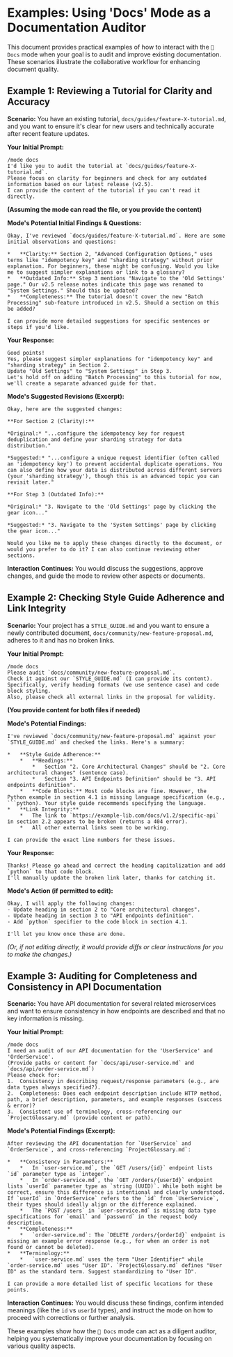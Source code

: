 # Examples: Using 'Docs' Mode as a Documentation Auditor

This document provides practical examples of how to interact with the `📝 Docs` mode when your goal is to audit and improve existing documentation. These scenarios illustrate the collaborative workflow for enhancing document quality.

## Example 1: Reviewing a Tutorial for Clarity and Accuracy

**Scenario:** You have an existing tutorial, `docs/guides/feature-X-tutorial.md`, and you want to ensure it's clear for new users and technically accurate after recent feature updates.

**Your Initial Prompt:**
```
/mode docs
I'd like you to audit the tutorial at `docs/guides/feature-X-tutorial.md`.
Please focus on clarity for beginners and check for any outdated information based on our latest release (v2.5).
I can provide the content of the tutorial if you can't read it directly.
```

**(Assuming the mode can read the file, or you provide the content)**

**Mode's Potential Initial Findings & Questions:**
```
Okay, I've reviewed `docs/guides/feature-X-tutorial.md`. Here are some initial observations and questions:

*   **Clarity:** Section 2, "Advanced Configuration Options," uses terms like "idempotency key" and "sharding strategy" without prior explanation. For beginners, these might be confusing. Would you like me to suggest simpler explanations or link to a glossary?
*   **Outdated Info:** Step 3 mentions "Navigate to the 'Old Settings' page." Our v2.5 release notes indicate this page was renamed to "System Settings." Should this be updated?
*   **Completeness:** The tutorial doesn't cover the new "Batch Processing" sub-feature introduced in v2.5. Should a section on this be added?

I can provide more detailed suggestions for specific sentences or steps if you'd like.
```

**Your Response:**
```
Good points!
Yes, please suggest simpler explanations for "idempotency key" and "sharding strategy" in Section 2.
Update "Old Settings" to "System Settings" in Step 3.
Let's hold off on adding "Batch Processing" to this tutorial for now, we'll create a separate advanced guide for that.
```

**Mode's Suggested Revisions (Excerpt):**
```
Okay, here are the suggested changes:

**For Section 2 (Clarity):**

*Original:* "...configure the idempotency key for request deduplication and define your sharding strategy for data distribution."

*Suggested:* "...configure a unique request identifier (often called an 'idempotency key') to prevent accidental duplicate operations. You can also define how your data is distributed across different servers (your 'sharding strategy'), though this is an advanced topic you can revisit later."

**For Step 3 (Outdated Info):**

*Original:* "3. Navigate to the 'Old Settings' page by clicking the gear icon..."

*Suggested:* "3. Navigate to the 'System Settings' page by clicking the gear icon..."

Would you like me to apply these changes directly to the document, or would you prefer to do it? I can also continue reviewing other sections.
```

**Interaction Continues:** You would discuss the suggestions, approve changes, and guide the mode to review other aspects or documents.

## Example 2: Checking Style Guide Adherence and Link Integrity

**Scenario:** Your project has a `STYLE_GUIDE.md` and you want to ensure a newly contributed document, `docs/community/new-feature-proposal.md`, adheres to it and has no broken links.

**Your Initial Prompt:**
```
/mode docs
Please audit `docs/community/new-feature-proposal.md`.
Check it against our `STYLE_GUIDE.md` (I can provide its content).
Specifically, verify heading formats (we use sentence case) and code block styling.
Also, please check all external links in the proposal for validity.
```

**(You provide content for both files if needed)**

**Mode's Potential Findings:**
```
I've reviewed `docs/community/new-feature-proposal.md` against your `STYLE_GUIDE.md` and checked the links. Here's a summary:

*   **Style Guide Adherence:**
    *   **Headings:**
        *   Section "2. Core Architectural Changes" should be "2. Core architectural changes" (sentence case).
        *   Section "3. API Endpoints Definition" should be "3. API endpoints definition".
    *   **Code Blocks:** Most code blocks are fine. However, the Python example in section 4.1 is missing language specification (e.g., ```python). Your style guide recommends specifying the language.
*   **Link Integrity:**
    *   The link to `https://example-lib.com/docs/v1.2/specific-api` in section 2.2 appears to be broken (returns a 404 error).
    *   All other external links seem to be working.

I can provide the exact line numbers for these issues.
```

**Your Response:**
```
Thanks! Please go ahead and correct the heading capitalization and add `python` to that code block.
I'll manually update the broken link later, thanks for catching it.
```

**Mode's Action (if permitted to edit):**
```
Okay, I will apply the following changes:
- Update heading in section 2 to "Core architectural changes".
- Update heading in section 3 to "API endpoints definition".
- Add `python` specifier to the code block in section 4.1.

I'll let you know once these are done.
```
*(Or, if not editing directly, it would provide diffs or clear instructions for you to make the changes.)*

## Example 3: Auditing for Completeness and Consistency in API Documentation

**Scenario:** You have API documentation for several related microservices and want to ensure consistency in how endpoints are described and that no key information is missing.

**Your Initial Prompt:**
```
/mode docs
I need an audit of our API documentation for the 'UserService' and 'OrderService'.
(Provide paths or content for `docs/api/user-service.md` and `docs/api/order-service.md`)
Please check for:
1.  Consistency in describing request/response parameters (e.g., are data types always specified?).
2.  Completeness: Does each endpoint description include HTTP method, path, a brief description, parameters, and example responses (success & error)?
3.  Consistent use of terminology, cross-referencing our `ProjectGlossary.md` (provide content or path).
```

**Mode's Potential Findings (Excerpt):**
```
After reviewing the API documentation for `UserService` and `OrderService`, and cross-referencing `ProjectGlossary.md`:

*   **Consistency in Parameters:**
    *   In `user-service.md`, the `GET /users/{id}` endpoint lists `id` parameter type as `integer`.
    *   In `order-service.md`, the `GET /orders/{userId}` endpoint lists `userId` parameter type as `string (UUID)`. While both might be correct, ensure this difference is intentional and clearly understood. If `userId` in `OrderService` refers to the `id` from `UserService`, their types should ideally align or the difference explained.
    *   The `POST /users` in `user-service.md` is missing data type specifications for `email` and `password` in the request body description.
*   **Completeness:**
    *   `order-service.md`: The `DELETE /orders/{orderId}` endpoint is missing an example error response (e.g., for when an order is not found or cannot be deleted).
*   **Terminology:**
    *   `user-service.md` uses the term "User Identifier" while `order-service.md` uses "User ID". `ProjectGlossary.md` defines "User ID" as the standard term. Suggest standardizing to "User ID".

I can provide a more detailed list of specific locations for these points.
```

**Interaction Continues:** You would discuss these findings, confirm intended meanings (like the `id` vs `userId` types), and instruct the mode on how to proceed with corrections or further analysis.

These examples show how the `📝 Docs` mode can act as a diligent auditor, helping you systematically improve your documentation by focusing on various quality aspects.